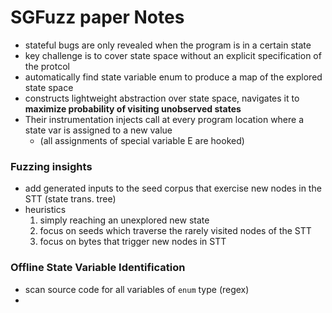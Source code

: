 # SGFuzz paper Notes
* stateful bugs are only revealed when the program is in a certain state
* key challenge is to cover state space without an explicit specification of the protcol
* automatically find state variable enum to produce a map of the explored state space
* constructs lightweight abstraction over state space, navigates it to **maximize probability of visiting unobserved states**
* Their instrumentation injects call  at every program location where a state var is assigned to a new value
    * (all assignments of special variable E are hooked)

### Fuzzing insights
* add generated inputs to the seed corpus that exercise new nodes in the STT (state trans. tree)
* heuristics
    1. simply reaching an unexplored new state 
    2. focus on seeds which traverse the rarely visited nodes of the STT
    3. focus on bytes that trigger new nodes in STT

###  Offline State Variable Identification
* scan source code for all variables of `enum` type (regex)
* 
